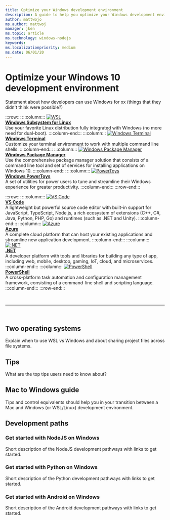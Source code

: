 ```yaml
---
title: Optimize your Windows development environment
description: A guide to help you optimize your Windows development environment.
author: mattwojo 
ms.author: mattwoj 
manager: jken
ms.topic: article
ms.technology: windows-nodejs
keywords: 
ms.localizationpriority: medium
ms.date: 06/01/20
---
```


# Optimize your Windows 10 development environment

Statement about how developers can use Windows for xx (things that they didn't think were possible?)

:::row:::
    :::column:::
       [![WSL](images/windows-linux-dev-env.png)](https://docs.microsoft.com/windows/wsl/)<br>
        **[Windows Subsystem for Linux](https://docs.microsoft.com/windows/wsl/)**<br>
        Use your favorite Linux distribution fully integrated with Windows (no more need for dual-boot).
    :::column-end:::
    :::column:::
       [![Windows Terminal](images/terminal.png)](https://docs.microsoft.com/windows/terminal/)<br>
        **[Windows Terminal](https://docs.microsoft.com/windows/terminal/)**<br>
        Customize your terminal environment to work with multiple command line shells.
    :::column-end:::
    :::column:::
       [![Windows Package Manager](images/winget.png)](https://docs.microsoft.com/windows/package-manager/)<br>
        **[Windows Package Manager](https://docs.microsoft.com/windows/package-manager/)**<br>
        Use the comprehensive package manager solution that consists of a command line tool and set of services for installing applications on Windows 10.
    :::column-end:::
    :::column:::
       [![PowerToys](images/powertoys.png)](https://github.com/microsoft/PowerToys)<br>
        **[Windows PowerToys](https://github.com/microsoft/PowerToys)**<br>
        A set of utilities for power users to tune and streamline their Windows experience for greater productivity.
    :::column-end:::
:::row-end:::

:::row:::
    :::column:::
       [![VS Code](images/vscode.png)](https://code.visualstudio.com/docs)<br>
        **[VS Code](https://code.visualstudio.com/docs)**<br>
        A lightweight but powerful source code editor with built-in support for JavaScript, TypeScript, Node.js, a rich ecosystem of extensions (C++, C#, Java, Python, PHP, Go) and runtimes (such as .NET and Unity).
    :::column-end:::
    :::column:::
       [![Azure](images/azure.png)](https://docs.microsoft.com/azure/guides/developer/azure-developer-guide)<br>
        **[Azure](https://docs.microsoft.com/azure/guides/developer/azure-developer-guide)**<br>
        A complete cloud platform that can host your existing applications and streamline new application development.
    :::column-end:::
    :::column:::
       [![.NET](images/net.png)](https://dotnet.microsoft.com/)<br>
        **[.NET](https://dotnet.microsoft.com/)**<br>
        A developer platform with tools and libraries for building any type of app, including web, mobile, desktop, gaming, IoT, cloud, and microservices.
    :::column-end:::
    :::column:::
       [![PowerShell](images/powershell.png)](https://docs.microsoft.com/powershell/)<br>
        **[PowerShell](https://docs.microsoft.com/powershell/)**<br>
        A cross-platform task automation and configuration management framework, consisting of a command-line shell and scripting language.
    :::column-end:::
:::row-end:::

<br>

---

<br>

## Two operating systems

Explain when to use WSL vs Windows and about sharing project files across file systems.

## Tips

What are the top tips users need to know about?

## Mac to Windows guide

Tips and control equivalents should help you in your transition between a Mac and Windows (or WSL/Linux) development environment.

## Development paths

### Get started with NodeJS on Windows

Short description of the NodeJS development pathways with links to get started.

### Get started with Python on Windows

Short description of the Python development pathways with links to get started.

### Get started with Android on Windows

Short description of the Android development pathways with links to get started.
